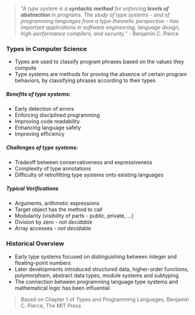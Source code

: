 > *"A type system is a **syntactic method** for enforcing **levels of abstraction** in programs. The study of type systems - and of programming languages from a type-theoretic perspective - has important applications in software engineering, language design, high-performance compilers, and security."* - Benjamin C. Pierce

### Types in Computer Science
- Types are used to classify program phrases based on the values they compute
- Type systems are methods for proving the absence of certain program behaviors, by classifying phrases according to their types

##### Benefits of type systems:
- Early detection of errors
- Enforcing disciplined programming
- Improving code readability
- Enhancing language safety
- Improving efficiency
##### Challenges of type systems:
- Tradeoff between conservativeness and expressiveness
- Complexity of type annotations
- Difficulty of retrofitting type systems onto existing languages

##### Typical Verifications 
- Arguments, arithmetic expressions
- Target object has the method to call
- Modularity (visibility of parts - public, private, ...)
- Division by zero - *not decidable*
- Array accesses - *not decidable*

### Historical Overview
- Early type systems focused on distinguishing between integer and floating-point numbers
- Later developments introduced structured data, higher-order functions, polymorphism, abstract data types, module systems and subtyping
- The connection between programming language type systems and mathematical logic has been influential

> Based on Chapter 1 of Types and Programming Languages, Benjamin C. Pierce, The MIT Press